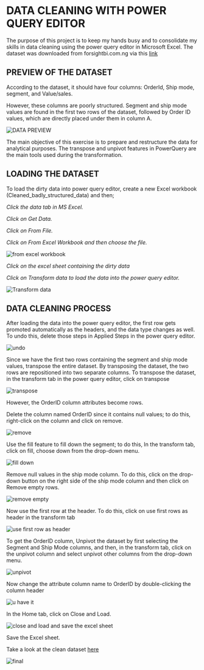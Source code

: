# DATA CLEANING WITH POWER QUERY EDITOR 
The purpose of this project is to keep my hands busy and to consolidate my skills in data cleaning using the power query editor in Microsoft Excel. The dataset was downloaded from forsightbi.com.ng via this [link](https://t.co/73HKlw0xuI) 

## PREVIEW OF THE DATASET

According to the dataset, it should have four columns: OrderId, Ship mode, segment, and Value/sales.

However, these columns are poorly structured. Segment and ship mode values are found in the first two rows of the dataset, followed by Order ID values, which are directly placed under them in column A.

![DATA PREVIEW](https://github.com/dannieRope/Data-Cleaning-with-Power-Qurery-Editor-1/assets/132214828/f4ac042a-50af-4ecd-8835-8d741a5a575a)


The main objective of this exercise is to prepare and restructure the data for analytical purposes. The transpose and unpivot features in PowerQuery are the main tools used during the transformation.

## LOADING THE DATASET

To load the dirty data into power query editor, create a new Excel workbook (Cleaned_badly_structured_data) and then; 

*Click the data tab in MS Excel.*

*Click on Get Data.*

*Click on From File.*

*Click on From Excel Workbook and then choose the file.*

![from excel workbook](https://github.com/dannieRope/Data-Cleaning-with-Power-Qurery-Editor-1/assets/132214828/cb7e499e-18b3-453a-83e5-3a12ca366f7e)

*Click on the excel sheet containing the dirty data*

*Click on Transform data to load the data into the power query editor.*

![Transform data](https://github.com/dannieRope/Data-Cleaning-with-Power-Qurery-Editor-1/assets/132214828/4884ad53-db60-4060-928b-865f6a068bdd)


## DATA CLEANING PROCESS

After loading the data into the power query editor, the first row gets promoted automatically as the headers, and the data type changes as well. To undo this, delete those steps in Applied Steps in the power query editor.

![undo](https://github.com/dannieRope/Data-Cleaning-with-Power-Qurery-Editor-1/assets/132214828/1f9d97b5-af0b-47d3-a39a-74c93c5f220f)


Since we have the first two rows containing the segment and ship mode values, transpose the entire dataset. By transposing the dataset, the two rows are repositioned into two separate columns. To transpose the dataset,
in the transform tab in the power query editor,
click on transpose

![transpose](https://github.com/dannieRope/Data-Cleaning-with-Power-Qurery-Editor-1/assets/132214828/40bde25e-ee52-4ad9-843b-89562a8d2fd6)


However, the OrderID column attributes become rows.

Delete the column named OrderID since it contains null values; to do this, right-click on the column and click on remove.

![remove](https://github.com/dannieRope/Data-Cleaning-with-Power-Qurery-Editor-1/assets/132214828/f3e028bf-9e99-4aac-9d77-8e77f9747bb2)


Use the fill feature to fill down the segment; to do this, In the transform tab, click on fill, choose down from the drop-down menu.

![fill down](https://github.com/dannieRope/Data-Cleaning-with-Power-Qurery-Editor-1/assets/132214828/928e56c5-677a-44cd-b46d-52d5d3b0e417)

Remove null values in the ship mode column. To do this, click on the drop-down button on the right side of the ship mode column and then click on Remove empty rows.

![remove empty](https://github.com/dannieRope/Data-Cleaning-with-Power-Qurery-Editor-1/assets/132214828/64a7694b-0e71-43b8-94c4-e6f73fcfdcb0)

Now use the first row at the header. To do this, click on use first rows as header in the transform tab

![use first row as header](https://github.com/dannieRope/Data-Cleaning-with-Power-Qurery-Editor-1/assets/132214828/47cf2a30-2e41-4782-988c-da16466fc650)

To get the OrderID column, Unpivot the dataset by first selecting the Segment and Ship Mode columns, and then, in the transform tab, click on the unpivot column and select unpivot other columns from the drop-down menu.

![unpivot](https://github.com/dannieRope/Data-Cleaning-with-Power-Qurery-Editor-1/assets/132214828/96edbd20-48e1-4ca6-9d76-8a078d4610c0)

Now change the attribute column name to OrderID by double-clicking the column header 

![u have it](https://github.com/dannieRope/Data-Cleaning-with-Power-Qurery-Editor-1/assets/132214828/f7ea541c-8da7-487f-b43e-bc9d35ef2100)


In the Home tab, click on Close and Load.

![close and load and save the excel sheet](https://github.com/dannieRope/Data-Cleaning-with-Power-Qurery-Editor-1/assets/132214828/39353717-d30c-488e-919d-9aa17ae7734c)


Save the Excel sheet.

Take a look at the clean dataset [here](https://github.com/dannieRope/Data-Cleaning-with-Power-Qurery-Editor-1/blob/main/1.Badly_structured_sales_Data_Cleaned.xlsx)

![final](https://github.com/dannieRope/Data-Cleaning-with-Power-Qurery-Editor-1/assets/132214828/0e013fb2-0b4c-4f5c-8713-42eb7a42af4e)




 
 
